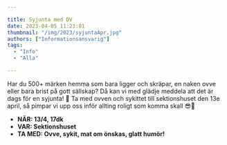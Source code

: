 ```yaml
---

title: Syjunta med DV
date: 2023-04-05 11:23:01
thumbnail: "/img/2023/syjuntaApr.jpg"
authors: ["Informationsansvarig"]
tags: 
  - "Info"
  - "Alla"

---
```

Har du 500+ märken hemma som bara ligger och skräpar, en naken ovve eller bara brist på gott sällskap? Då kan vi med glädje meddela att det är dags för en syjunta! 🧵 Ta med ovven och sykittet till sektionshuset den 13e april, så pimpar vi upp oss inför allting roligt som komma skall 😎🌟

* **NÄR: 13/4, 17dk**
* **VAR: Sektionshuset**
* **TA MED: Ovve, sykit, mat om önskas, glatt humör!**